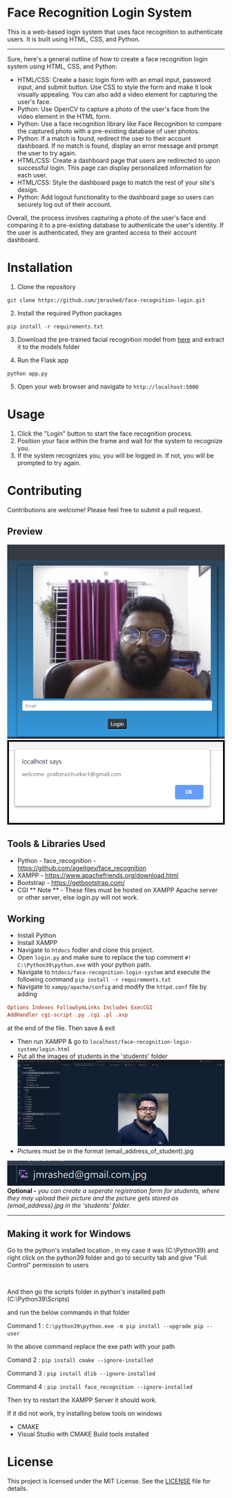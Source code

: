 # Face Recognition Login System

This is a web-based login system that uses face recognition to authenticate users. It is built using HTML, CSS, and Python.

<hr/>

Sure, here's a general outline of how to create a face recognition login system using HTML, CSS, and Python:

- HTML/CSS: Create a basic login form with an email input, password input, and submit button. Use CSS to style the form and make it look visually appealing. You can also add a video element for capturing the user's face.
- Python: Use OpenCV to capture a photo of the user's face from the video element in the HTML form.
- Python: Use a face recognition library like Face Recognition to compare the captured photo with a pre-existing database of user photos.
- Python: If a match is found, redirect the user to their account dashboard. If no match is found, display an error message and prompt the user to try again.
- HTML/CSS: Create a dashboard page that users are redirected to upon successful login. This page can display personalized information for each user.
- HTML/CSS: Style the dashboard page to match the rest of your site's design.
- Python: Add logout functionality to the dashboard page so users can securely log out of their account.

Overall, the process involves capturing a photo of the user's face and comparing it to a pre-existing database to authenticate the user's identity. If the user is authenticated, they are granted access to their account dashboard.

# Installation

1. Clone the repository

```command
git clone https://github.com/jmrashed/face-recognition-login.git
```

2. Install the required Python packages

```command
pip install -r requirements.txt

```

3. Download the pre-trained facial recognition model from [here](https://github.com/davisking/dlib-models/raw/master/shape_predictor_68_face_landmarks.dat.bz2) and extract it to the models folder


4. Run the Flask app
```command
python app.py
```

5. Open your web browser and navigate to `http://localhost:5000`


# Usage

1. Click the "Login" button to start the face recognition process.
2. Position your face within the frame and wait for the system to recognize you.
3. If the system recognizes you, you will be logged in. If not, you will be prompted to try again.


# Contributing
Contributions are welcome! Please feel free to submit a pull request.


## Preview

<img src="./assets/Preview/p1.png">
<img src="./assets/Preview/p2.png">

## Tools & Libraries Used

- Python - face_recognition - https://github.com/ageitgey/face_recognition
- XAMPP - https://www.apachefriends.org/download.html
- Bootstrap - https://getbootstrap.com/
- CGI
  ** Note ** - These files must be hosted on XAMPP Apache server or other server, else login.py will not work.

## Working

- Install Python
- Install XAMPP
- Navigate to `htdocs` fodler and clone this project.
- Open `login.py` and make sure to replace the top comment `#! C:\Python39\python.exe` with your python path.
- Navigate to `htdocs/face-recognition-login-system` and execute the following command `pip install -r requirements.txt`
- Navigate to `xampp/apache/config` and modify the `httpd.conf` file by adding

```conf
Options Indexes FollowSymLinks Includes ExecCGI
AddHandler cgi-script .py .cgi .pl .asp
```

at the end of the file. Then save & exit

- Then run XAMPP & go to `localhost/face-recognition-login-system/login.html`
- Put all the images of students in the 'students' folder
  <img src='./assets/Preview/n1.png'>
- Pictures must be in the format (email_address_of_student).jpg

<img src='./assets/Preview/n2.png'><br>
<b>Optional -</b> <i>you can create a seperate registration form for students, where they may upload their picture and the picture gets stored as (email_address).jpg in the 'students' folder.</i>

<hr/>

## Making it work for Windows

<p>
Go to the python's installed location , in my case it was (C:\Python39) and right click on the 
python39 folder and go to security tab and give "Full Control" permission to users
</p>
</br/>
<p>
And then go the scripts folder in python's installed path
(C:\Python39\Scripts)
</p>
and run the below commands in that folder 
<br/>

Command 1 : `C:\python39\python.exe -m pip install --upgrade pip --user`

In the above command replace the exe path with your path

Comand 2 : `pip install cmake --ignore-installed`

Command 3 : `pip install dlib --ignore-installed`

Command 4 : `pip install face_recognition --ignore-installed`

Then try to restart the XAMPP Server it should work.

If it did not work, try installing below tools on windows

- CMAKE
- Visual Studio with CMAKE Build tools installed


# License
This project is licensed under the MIT License. See the [LICENSE]() file for details.